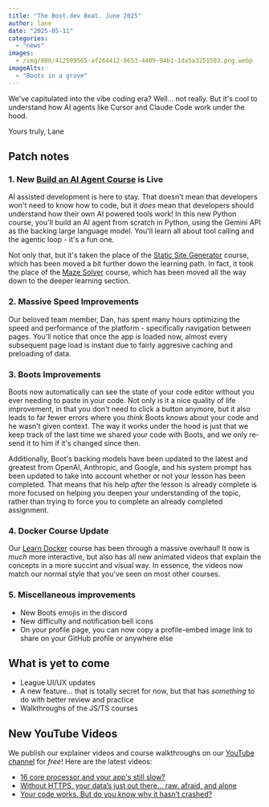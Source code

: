 ```yaml
---
title: "The Boot.dev Beat. June 2025"
author: lane
date: "2025-05-11"
categories:
  - "news"
images:
  - /img/800/412509565-af264412-8653-4409-94b1-1da5a3251503.png.webp
imageAlts:
  - "Boots in a grove"
---
```


We've capitulated into the vibe coding era? Well... not really. But it's cool to understand how AI agents like Cursor and Claude Code work under the hood.

Yours truly,
Lane

## Patch notes

### 1. New [Build an AI Agent Course](https://www.boot.dev/courses/build-ai-agent-python) is Live

AI assisted development is here to stay. That doesn't mean that developers won't need to know how to code, but it _does_ mean that developers should understand how their own AI powered tools work! In this new Python course, you'll build an AI agent from scratch in Python, using the Gemini API as the backing large language model. You'll learn all about tool calling and the agentic loop - it's a fun one.

Not only that, but it's taken the place of the [Static Site Generator](https://www.boot.dev/courses/build-static-site-generator-python) course, which has been moved a bit further down the learning path. In fact, it took the place of the [Maze Solver](https://www.boot.dev/courses/build-maze-solver-python) course, which has been moved all the way down to the deeper learning section.

### 2. Massive Speed Improvements

Our beloved team member, Dan, has spent many hours optimizing the speed and performance of the platform - specifically navigation between pages. You'll notice that once the app is loaded now, almost every subsequent page load is instant due to fairly aggresive caching and preloading of data.

### 3. Boots Improvements

Boots now automatically can see the state of your code editor without you ever needing to paste in your code. Not only is it a nice quality of life improvement, in that you don't need to click a button anymore, but it also leads to far fewer errors where you _think_ Boots knows about your code and he wasn't given context. The way it works under the hood is just that we keep track of the last time we shared your code with Boots, and we only re-send it to him if it's changed since then.

Additionally, Boot's backing models have been updated to the latest and greatest from OpenAI, Anthropic, and Google, and his system prompt has been updated to take into account whether or not your lesson has been completed. That means that his help _after_ the lesson is already complete is more focused on helping you deepen your understanding of the topic, rather than trying to force you to complete an already completed assignment.

### 4. Docker Course Update

Our [Learn Docker](https://www.boot.dev/courses/learn-docker) course has been through a massive overhaul! It now is _much_ more interactive, but also has all new animated videos that explain the concepts in a more succint and visual way. In essence, the videos now match our normal style that you've seen on most other courses.

### 5. Miscellaneous improvements

- New Boots emojis in the discord
- New difficulty and notification bell icons
- On your profile page, you can now copy a profile-embed image link to share on your GitHub profile or anywhere else

## What is yet to come

- League UI/UX updates
- A new feature... that is totally secret for now, but that has _something_ to do with better review and practice
- Walkthroughs of the JS/TS courses

## New YouTube Videos

We publish our explainer videos and course walkthroughs on our [YouTube channel](https://www.youtube.com/@bootdotdev?sub_confirmation=1) for _free_! Here are the latest videos:

- [16 core processor and your app's still slow?](https://www.youtube.com/shorts/tBns-Uc6D3I)
- [Without HTTPS, your data’s just out there... raw, afraid, and alone](https://www.youtube.com/shorts/drLXYsuurCw)
- [Your code works. But do you know why it hasn’t crashed?](https://www.youtube.com/shorts/NIZP4q8EvwI)
